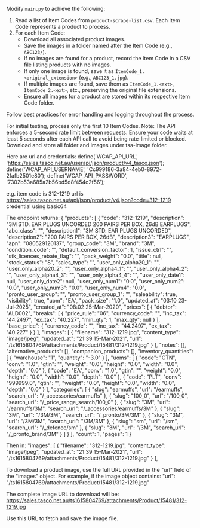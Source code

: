 Modify `main.py` to achieve the following:

1. Read a list of Item Codes from `product-scrape-list.csv`. Each Item Code represents a product to process.
2. For each Item Code:
   - Download all associated product images.
   - Save the images in a folder named after the Item Code (e.g., `ABC123/`).
   - If no images are found for a product, record the Item Code in a CSV file listing products with no images.
   - If only one image is found, save it as `ItemCode_1.<original_extension>` (e.g., `ABC123_1.jpg`).
   - If multiple images are found, save them as `ItemCode_1.<ext>`, `ItemCode_2.<ext>`, etc., preserving the original file extensions.
   - Ensure all images for a product are stored within its respective Item Code folder.

Follow best practices for error handling and logging throughout the process.

For initial testing, process only the first 10 Item Codes.
Note: The API enforces a 5-second rate limit between requests. Ensure your code waits at least 5 seconds after each API call to avoid being rate-limited or blocked.
Download and store all folder and images under tsa-image folder.

Here are url and credentials:
define('WCAP_API_URL', 'https://sales.tasco.net.au/userapi/json/product/v4_tasco.json');
define('WCAP_API_USERNAME', 'Cc999186-3a84-4eb0-8972-2fafb2501e80');
define('WCAP_API_PASSWORD', '7302b53a685a2b56bd5d8f454c2f56');

e.g. item code is 312-1219
url is https://sales.tasco.net.au/api/json/product/v4.json?code=312-1219
credential using basic64

The endpoint returns:
{
    "products": [
        {
            "code": "312-1219",
            "description": "3M STD. EAR PLUGS UNCORDED 200 PAIRS PER BOX, 26dB EARPLUGS",
            "abc_class": "",
            "description1": "3M STD. EAR PLUGS UNCORDED",
            "description2": "200 PAIRS PER BOX, 26dB",
            "description3": "EARPLUGS",
            "apn": "080529120137",
            "group_code": "3M",
            "brand": "3M",
            "condition_code": "",
            "default_conversion_factor": 1,
            "issue_ctrl": "",
            "stk_licences_rebate_flag": "",
            "pack_weight": "0.0",
            "title": null,
            "stock_status": "S",
            "sales_type": "",
            "user_only_alpha20_1": "",
            "user_only_alpha20_2": "",
            "user_only_alpha4_1": "",
            "user_only_alpha4_2": "",
            "user_only_alpha4_3": "",
            "user_only_alpha4_4": "",
            "user_only_date1": null,
            "user_only_date2": null,
            "user_only_num1": "0.0",
            "user_only_num2": "0.0",
            "user_only_num3": "0.0",
            "user_only_num4": "0.0",
            "pronto_user_group": "",
            "pronto_user_group_1": "",
            "saleability": true,
            "visibility": true,
            "uom": "EA",
            "pack_size": "1.0",
            "updated_at": "03:10 23-Jul-2025",
            "created_at": "08:02 25-Mar-2020",
            "prices": [
                {
                    "debtor": "ALD002",
                    "breaks": [
                        {
                            "price_rule": "06",
                            "currency_code": "",
                            "inc_tax": "44.2497",
                            "ex_tax": "40.227",
                            "min_qty": 1,
                            "max_qty": null
                        }
                    ],
                    "base_price": {
                        "currency_code": "",
                        "inc_tax": "44.2497",
                        "ex_tax": "40.227"
                    }
                }
            ],
            "images": [
                {
                    "filename": "312-1219.jpg",
                    "content_type": "image/jpeg",
                    "updated_at": "21:39 15-Mar-2021",
                    "url": "/ts1615804769/attachments/Product/15481/312-1219.jpg"
                }
            ],
            "notes": [],
            "alternative_products": [],
            "companion_products": [],
            "inventory_quantities": [
                {
                    "warehouse": "1",
                    "quantity": "-3.0"
                }
            ],
            "uoms": [
                {
                    "code": "CTN",
                    "conv": "1.0",
                    "gtin": "",
                    "weight": "0.0",
                    "height": "0.0",
                    "width": "0.0",
                    "depth": "0.0"
                },
                {
                    "code": "EA",
                    "conv": "1.0",
                    "gtin": "",
                    "weight": "0.0",
                    "height": "0.0",
                    "width": "0.0",
                    "depth": "0.0"
                },
                {
                    "code": "PLT",
                    "conv": "999999.0",
                    "gtin": "",
                    "weight": "0.0",
                    "height": "0.0",
                    "width": "0.0",
                    "depth": "0.0"
                }
            ],
            "categories": [
                {
                    "slug": "earmuffs",
                    "url": "/earmuffs",
                    "search_url": "/_accessories/earmuffs"
                },
                {
                    "slug": "100_0",
                    "url": "/100_0",
                    "search_url": "/_price_range_search/100_0"
                },
                {
                    "slug": "3M",
                    "url": "/earmuffs/3M",
                    "search_url": "/_accessories/earmuffs/3M"
                },
                {
                    "slug": "3M",
                    "url": "/3M/3M",
                    "search_url": "/_pronto/3M/3M"
                },
                {
                    "slug": "3M",
                    "url": "/3M/3M",
                    "search_url": "/3M/3M"
                },
                {
                    "slug": "sm",
                    "url": "/sm",
                    "search_url": "/_defence/sm"
                },
                {
                    "slug": "3M",
                    "url": "/3M",
                    "search_url": "/_pronto_brand/3M"
                }
            ]
        }
    ],
    "count": 1,
    "pages": 1
}


Then in:
            "images": [
                {
                    "filename": "312-1219.jpg",
                    "content_type": "image/jpeg",
                    "updated_at": "21:39 15-Mar-2021",
                    "url": "/ts1615804769/attachments/Product/15481/312-1219.jpg"
                }
            ],

To download a product image, use the full URL provided in the "url" field of the "images" object. For example, if the image object contains:
"url": "/ts1615804769/attachments/Product/15481/312-1219.jpg"

The complete image URL to download will be:
https://sales.tasco.net.au/ts1615804769/attachments/Product/15481/312-1219.jpg

Use this URL to fetch and save the image file.
